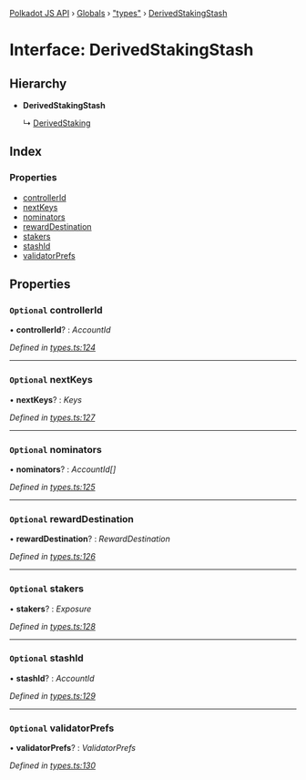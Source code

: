 [Polkadot JS API](../README.md) › [Globals](../globals.md) › ["types"](../modules/_types_.md) › [DerivedStakingStash](_types_.derivedstakingstash.md)

# Interface: DerivedStakingStash

## Hierarchy

* **DerivedStakingStash**

  ↳ [DerivedStaking](_types_.derivedstaking.md)

## Index

### Properties

* [controllerId](_types_.derivedstakingstash.md#optional-controllerid)
* [nextKeys](_types_.derivedstakingstash.md#optional-nextkeys)
* [nominators](_types_.derivedstakingstash.md#optional-nominators)
* [rewardDestination](_types_.derivedstakingstash.md#optional-rewarddestination)
* [stakers](_types_.derivedstakingstash.md#optional-stakers)
* [stashId](_types_.derivedstakingstash.md#optional-stashid)
* [validatorPrefs](_types_.derivedstakingstash.md#optional-validatorprefs)

## Properties

### `Optional` controllerId

• **controllerId**? : *AccountId*

*Defined in [types.ts:124](https://github.com/polkadot-js/api/blob/8cc256fdcf/packages/api-derive/src/types.ts#L124)*

___

### `Optional` nextKeys

• **nextKeys**? : *Keys*

*Defined in [types.ts:127](https://github.com/polkadot-js/api/blob/8cc256fdcf/packages/api-derive/src/types.ts#L127)*

___

### `Optional` nominators

• **nominators**? : *AccountId[]*

*Defined in [types.ts:125](https://github.com/polkadot-js/api/blob/8cc256fdcf/packages/api-derive/src/types.ts#L125)*

___

### `Optional` rewardDestination

• **rewardDestination**? : *RewardDestination*

*Defined in [types.ts:126](https://github.com/polkadot-js/api/blob/8cc256fdcf/packages/api-derive/src/types.ts#L126)*

___

### `Optional` stakers

• **stakers**? : *Exposure*

*Defined in [types.ts:128](https://github.com/polkadot-js/api/blob/8cc256fdcf/packages/api-derive/src/types.ts#L128)*

___

### `Optional` stashId

• **stashId**? : *AccountId*

*Defined in [types.ts:129](https://github.com/polkadot-js/api/blob/8cc256fdcf/packages/api-derive/src/types.ts#L129)*

___

### `Optional` validatorPrefs

• **validatorPrefs**? : *ValidatorPrefs*

*Defined in [types.ts:130](https://github.com/polkadot-js/api/blob/8cc256fdcf/packages/api-derive/src/types.ts#L130)*

